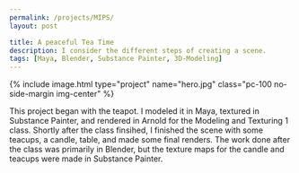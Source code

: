 ```yaml
---
permalink: /projects/MIPS/
layout: post

title: A peaceful Tea Time
description: I consider the different steps of creating a scene.
tags: [Maya, Blender, Substance Painter, 3D-Modeling]
---
```


{% include image.html type="project" name="hero.jpg" class="pc-100 no-side-margin img-center" %}

This project began with the teapot. I modeled it in Maya, textured in Substance Painter, and rendered in Arnold for the Modeling and Texturing 1 class. Shortly after the class finsihed, I finished the scene with some teacups, a candle, table, and made some final renders. The work done after the class was primarily in Blender, but the texture maps for the candle and teacups were made in Substance Painter.